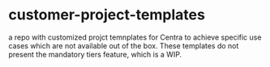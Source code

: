 # customer-project-templates
a repo with customized projct temnplates for Centra to achieve specific use cases which are not available out of the box.
These templates do not present the mandatory tiers feature, which is a WIP.
